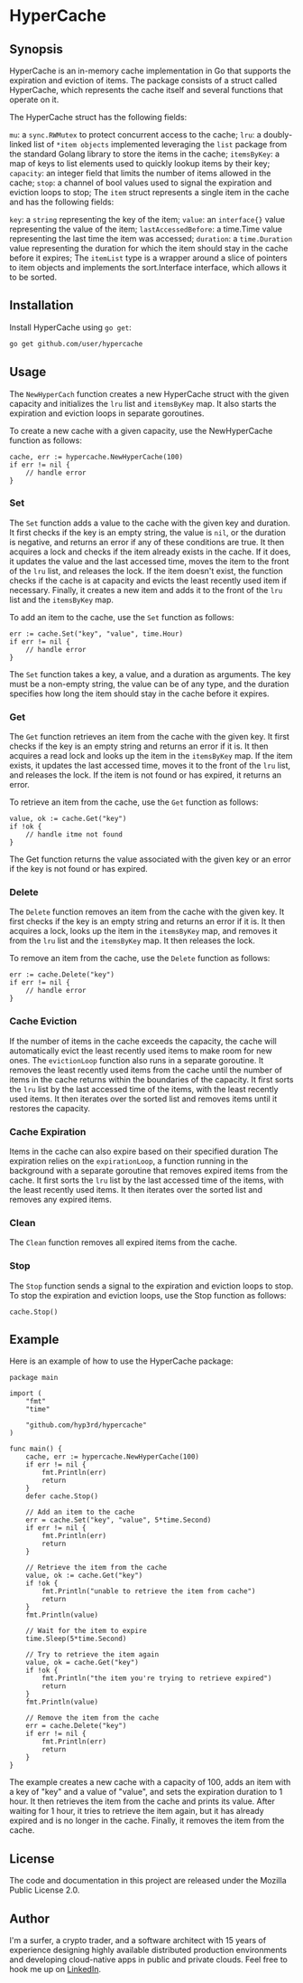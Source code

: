 # HyperCache

## Synopsis

HyperCache is an in-memory cache implementation in Go that supports the expiration and eviction of items.
The package consists of a struct called HyperCache, which represents the cache itself and several functions that operate on it.

The HyperCache struct has the following fields:

`mu`: a `sync.RWMutex` to protect concurrent access to the cache;
`lru`: a doubly-linked list of `*item objects` implemented leveraging the `list` package from the standard Golang library to store the items in the cache;
`itemsByKey`: a map of keys to list elements used to quickly lookup items by their key;
`capacity`: an integer field that limits the number of items allowed in the cache;
`stop`: a channel of bool values used to signal the expiration and eviction loops to stop;
The `item` struct represents a single item in the cache and has the following fields:

`key`: a `string` representing the key of the item;
`value`: an `interface{}` value representing the value of the item;
`lastAccessedBefore`: a time.Time value representing the last time the item was accessed;
`duration`: a `time.Duration` value representing the duration for which the item should stay in the cache before it expires;
The `itemList` type is a wrapper around a slice of pointers to item objects and implements the sort.Interface interface, which allows it to be sorted.

## Installation

Install HyperCache using `go get`:

```bash
go get github.com/user/hypercache
```

## Usage

The `NewHyperCach` function creates a new HyperCache struct with the given capacity and initializes the `lru` list and `itemsByKey` map. It also starts the expiration and eviction loops in separate goroutines.

To create a new cache with a given capacity, use the NewHyperCache function as follows:

```golang
cache, err := hypercache.NewHyperCache(100)
if err != nil {
    // handle error
}
```

### Set

The `Set` function adds a value to the cache with the given key and duration. It first checks if the key is an empty string, the value is `nil`, or the duration is negative, and returns an error if any of these conditions are true. It then acquires a lock and checks if the item already exists in the cache. If it does, it updates the value and the last accessed time, moves the item to the front of the `lru` list, and releases the lock. If the item doesn't exist, the function checks if the cache is at capacity and evicts the least recently used item if necessary. Finally, it creates a new item and adds it to the front of the `lru` list and the `itemsByKey` map.

To add an item to the cache, use the `Set` function as follows:

```golang
err := cache.Set("key", "value", time.Hour)
if err != nil {
    // handle error
}
```

The `Set` function takes a key, a value, and a duration as arguments. The key must be a non-empty string, the value can be of any type, and the duration specifies how long the item should stay in the cache before it expires.

### Get

The `Get` function retrieves an item from the cache with the given key. It first checks if the key is an empty string and returns an error if it is. It then acquires a read lock and looks up the item in the `itemsByKey` map. If the item exists, it updates the last accessed time, moves it to the front of the `lru` list, and releases the lock. If the item is not found or has expired, it returns an error.

To retrieve an item from the cache, use the `Get` function as follows:

```golang
value, ok := cache.Get("key")
if !ok {
    // handle itme not found
}
```

The Get function returns the value associated with the given key or an error if the key is not found or has expired.

### Delete

The `Delete` function removes an item from the cache with the given key. It first checks if the key is an empty string and returns an error if it is. It then acquires a lock, looks up the item in the `itemsByKey` map, and removes it from the `lru` list and the `itemsByKey` map. It then releases the lock.

To remove an item from the cache, use the `Delete` function as follows:

```golang
err := cache.Delete("key")
if err != nil {
    // handle error
}
```

### Cache Eviction

If the number of items in the cache exceeds the capacity, the cache will automatically evict the least recently used items to make room for new ones.
The `evictionLoop` function also runs in a separate goroutine. It removes the least recently used items from the cache until the number of items in the cache returns within the boundaries of the capacity. It first sorts the `lru` list by the last accessed time of the items, with the least recently used items. It then iterates over the sorted list and removes items until it restores the capacity.

### Cache Expiration

Items in the cache can also expire based on their specified duration
The expiration relies on the `expirationLoop`, a function running in the background with a separate goroutine that removes expired items from the cache. It first sorts the `lru` list by the last accessed time of the items, with the least recently used items. It then iterates over the sorted list and removes any expired items.

### Clean

The `Clean` function removes all expired items from the cache.

### Stop

The `Stop` function sends a signal to the expiration and eviction loops to stop.
To stop the expiration and eviction loops, use the Stop function as follows:

```golang
cache.Stop()
```

## Example

Here is an example of how to use the HyperCache package:

```golang
package main

import (
    "fmt"
    "time"

    "github.com/hyp3rd/hypercache"
)

func main() {
    cache, err := hypercache.NewHyperCache(100)
    if err != nil {
        fmt.Println(err)
        return
    }
    defer cache.Stop()

    // Add an item to the cache
    err = cache.Set("key", "value", 5*time.Second)
    if err != nil {
        fmt.Println(err)
        return
    }

    // Retrieve the item from the cache
    value, ok := cache.Get("key")
    if !ok {
        fmt.Println("unable to retrieve the item from cache")
        return
    }
    fmt.Println(value)

    // Wait for the item to expire
    time.Sleep(5*time.Second)

    // Try to retrieve the item again
    value, ok = cache.Get("key")
    if !ok {
        fmt.Println("the item you're trying to retrieve expired")
        return
    }
    fmt.Println(value)

    // Remove the item from the cache
    err = cache.Delete("key")
    if err != nil {
        fmt.Println(err)
        return
    }
}
```

The example creates a new cache with a capacity of 100, adds an item with a key of "key" and a value of "value", and sets the expiration duration to 1 hour. It then retrieves the item from the cache and prints its value. After waiting for 1 hour, it tries to retrieve the item again, but it has already expired and is no longer in the cache. Finally, it removes the item from the cache.

## License

The code and documentation in this project are released under the Mozilla Public License 2.0.

## Author

I'm a surfer, a crypto trader, and a software architect with 15 years of experience designing highly available distributed production environments and developing cloud-native apps in public and private clouds. Feel free to hook me up on [LinkedIn](https://www.linkedin.com/in/francesco-cosentino/).
